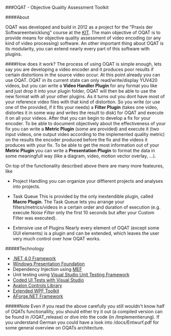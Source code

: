 ###OQAT - Objective Quality Assessment Toolkit

####About

OQAT was developed and build in 2012 as a project for the "Praxis der Softwareentwicklung" 
course at the [KIT](http://kit.edu). The main objective of OQAT is to provide means for objective
quality assessment of video encoding (or any kind of video processing) software. An other important 
thing about OQAT is its modularity, you can extend nearly every part of this software with plugins. 

####How does it work?
The process of using OQAT is simple enough, lets say you are developing a video encoder and it
produces poor results if certain distortions in the source video occur. At this point already
you can use OQAT. OQAT in its current state can only read/write/display YUV420 videos, but you can write 
a __Video Handler Plugin__ for any format you like and just drop it into your plugin folder, OQAT will then
be able to use the new format with all your other plugins. As it turns out you dont have most of your 
reference video files with that kind of distortion. So you write (or use one of the provided, 
if it fits your needs) a __Filter Plugin__ (takes one video, distortes it in some way and writes 
the result to disk) for OQAT and execute it on all your videos. After that you can begin to develop 
a fix for your encoder. To be able to document objectively about the effectiveness of your fix you 
can write a __Metric Plugin__ (some are provided) and execute it (two input videos, one output video 
according to the implemented quality metric) on the results the encoder produced before the fix and 
the videos it produces with your fix. To be able to get the most information out of your __Metric Plugin__ 
you can write a __Presentation Plugin__ to format the data in some meaningfull way (like a diagram, video, motion
vector overlay, ...). 

On top of the functionality described above there are many more feateures, like 
  * Project Handling
  you can organize your diffierent projects and analyses into projects.
  * Task Queue 
  This is provided by the only inextendible plugin, called __Macro Plugin__. The Task Queue
  lets you arrange your filters/metrics/videos in a certain order and duration of execution (e.g. 
  execute _Noise Filter_ only the first 10 seconds but after your Custom Filter was executed).
  
  * Extensive use of Plugins
  Nearly every element of OQAT (except some GUI elements) is a plugin and can be extended, which leaves the
  user very much control over how OQAT works.

#####Technology

  * [.NET 4.0 Framework](http://msdn.microsoft.com/en-us/vstudio/aa496123.aspx)
  * [Windows Presentation Foundation](http://msdn.microsoft.com/en-us/library/aa970268.aspx)
  * Dependency Injection using [MEF](http://msdn.microsoft.com/en-us/library/dd460648.aspx)
  * Unit testing using [Visual Studio Unit Testing Framework](http://msdn.microsoft.com/en-us/library/ms243147.aspx)
  * [Coded UI Tests with Visual Studio](http://msdn.microsoft.com/en-us/library/dd286726.aspx)
  * [Avalon Controls Library](http://avaloncontrolslib.codeplex.com/)
  * [Extended WPF Toolkit](http://wpftoolkit.codeplex.com/)
  * [AForge.NET Framework](http://www.aforgenet.com/)


#####Note
Even if you read the above carefully you still wouldn't know half of OQATs functionallity, you should either try it out
(a compiled version can be found in /OQAT_release) or dive into the code (in /Implementierung). If you understand German 
you could have a look into /docs/Entwurf.pdf for some general overview on OQATs architecture.

 

